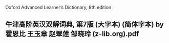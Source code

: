 Oxford Advanced Learner’s Dictionary, 8th edition

## 牛津高阶英汉双解词典, 第7版 (大字本) (简体字本) by 霍恩比  王玉章  赵翠莲  邹晓玲 (z-lib.org).pdf
